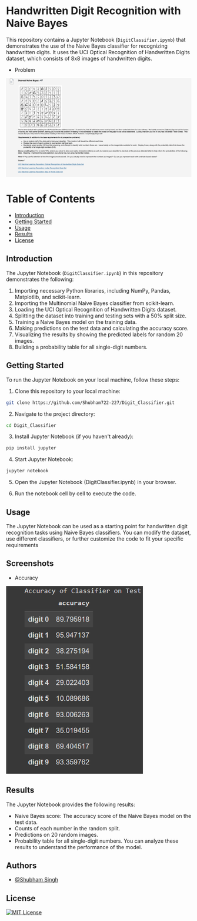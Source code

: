 # Handwritten Digit Recognition with Naive Bayes

This repository contains a Jupyter Notebook (`DigitClassifier.ipynb`) that demonstrates the use of the Naive Bayes classifier for recognizing handwritten digits. It uses the UCI Optical Recognition of Handwritten Digits dataset, which consists of 8x8 images of handwritten digits.

* Problem
  
![Problem Picture](img/Problem.png)
# Table of Contents

- [Introduction](#introduction)
- [Getting Started](#getting-started)
- [Usage](#usage)
- [Results](#results)
- [License](#license)

## Introduction

The Jupyter Notebook (`DigitClassifier.ipynb`) in this repository demonstrates the following:

1. Importing necessary Python libraries, including NumPy, Pandas, Matplotlib, and scikit-learn.
2. Importing the Multinomial Naive Bayes classifier from scikit-learn.
3. Loading the UCI Optical Recognition of Handwritten Digits dataset.
4. Splitting the dataset into training and testing sets with a 50% split size.
5. Training a Naive Bayes model on the training data.
6. Making predictions on the test data and calculating the accuracy score.
7. Visualizing the results by showing the predicted labels for random 20 images.
8. Building a probability table for all single-digit numbers.

## Getting Started

To run the Jupyter Notebook on your local machine, follow these steps:

1. Clone this repository to your local machine:

```bash
git clone https://github.com/Shubham722-227/Digit_Classifier.git
```

2. Navigate to the project directory:
```bash
cd Digit_Classifier
```

3. Install Jupyter Notebook (if you haven't already):
```bash
pip install jupyter
```

4. Start Jupyter Notebook:
```bash
jupyter notebook
```
5. Open the Jupyter Notebook (DigitClassifier.ipynb) in your browser.

6. Run the notebook cell by cell to execute the code.

## Usage
The Jupyter Notebook can be used as a starting point for handwritten digit recognition tasks using Naive Bayes classifiers. You can modify the dataset, use different classifiers, or further customize the code to fit your specific requirements
## Screenshots
* Accuracy
  
![Accuracy](img/Accuracy.png)




## Results
The Jupyter Notebook provides the following results:

* Naive Bayes score: The accuracy score of the Naive Bayes model on the test data.
* Counts of each number in the random split.
* Predictions on 20 random images.
* Probability table for all single-digit numbers.
You can analyze these results to understand the performance of the model.
## Authors

- [@Shubham Singh](https://github.com/Shubham722-227)


## License

[![MIT License](https://img.shields.io/badge/License-MIT-green.svg)](https://choosealicense.com/licenses/mit/)

